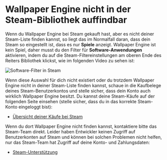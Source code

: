 # Wallpaper Engine nicht in der Steam-Bibliothek auffindbar

Wenn du Wallpaper Engine bei Steam gekauft hast, aber es nicht deiner Steam-Liste finden kannst, so liegt das im Normalfall daran, dass dein Steam so eingestellt ist, dass es nur **Spiele** anzeigt. Wallpaper Engine ist kein Spiel, daher musst du den Filter für **Software-Anwendungen** aktivieren, indem du auf die Steam-Filtereinstellungen am oberen Ende des Reiters Bibliothek klickst, wie im folgenden Video zu sehen ist:

![Software-Filter in Steam](/img/faq/gamesandsoftware.gif)

Wenn diese Auswahl für dich nicht existiert oder du trotzdem Wallpaper Engine nicht in deiner Steam-Liste finden kannst, schaue in die Kaufbelege deines Steam-Benutzerkontos und stelle sicher, dass dein Konto auch wirklich Wallpaper Engine besitzt. Du kannst deine Steam-Käufe auf der folgenden Seite einsehen (stelle sicher, dass du in das korrekte Steam-Konto eingeloggt bist):

* [Übersicht deiner Käufe bei Steam](https://store.steampowered.com/account/history/)

Wenn du dort Wallpaper Engine nicht finden kannst, kontaktiere bitte das Steam-Team direkt. Leider haben Entwickler keinen Zugriff auf Benutzerkonten auf Steam und können bei solchen Problemen nicht helfen, nur das Steam-Team hat Zugriff auf deine Konto- und Zahlungsdaten:

* [Steam-Unterstützung](https://help.steampowered.com)